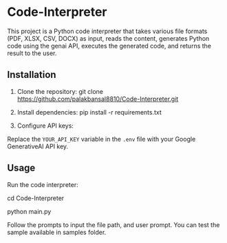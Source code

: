 # Code-Interpreter

This project is a Python code interpreter that takes various file formats (PDF, XLSX, CSV, DOCX) as input, reads the content, generates Python code using the genai API, executes the generated code, and returns the result to the user.

## Installation

1. Clone the repository:
git clone https://github.com/palakbansal8810/Code-Interpreter.git 

2. Install dependencies:
pip install -r requirements.txt

3. Configure API keys:

Replace the `YOUR_API_KEY` variable in the `.env` file with your Google GenerativeAI API key.

## Usage

Run the code interpreter:

cd Code-Interpreter

python main.py

Follow the prompts to input the file path, and user prompt.
You can test the sample available in samples folder.
